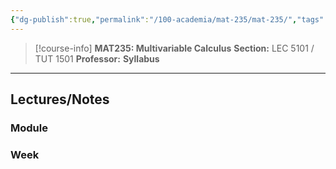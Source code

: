 ```yaml
---
{"dg-publish":true,"permalink":"/100-academia/mat-235/mat-235/","tags":["university","course-page","math"],"created":"2024-06-22T16:06:37.013-07:00","updated":"2024-08-04T00:01:54.835-07:00"}
---
```


> [!course-info] **MAT235: Multivariable Calculus**
> **Section:** LEC 5101 / TUT 1501
> **Professor:** 
> **Syllabus**

---
## Lectures/Notes

### Module



### Week


